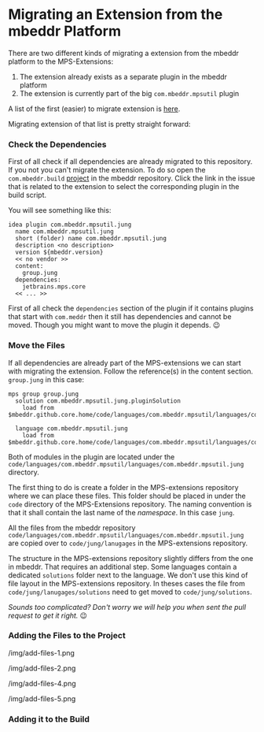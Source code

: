 # Migrating an Extension from the mbeddr Platform

There are two different kinds of migrating a extension from the mbeddr platform to the MPS-Extensions:

1. The extension already exists as a separate plugin in the mbeddr platform 
2. The extension is currently part of the big `com.mbeddr.mpsutil` plugin

A list of the first (easier) to migrate extension is [here](https://github.com/JetBrains/MPS-extensions/labels/migration).

Migrating extension of that list is pretty straight forward:

### Check the Dependencies

First of all check if all dependencies are already migrated to this repository. If you not you can't migrate the extension. To do so open the `com.mbeddr.build` [project](https://github.com/mbeddr/mbeddr.core/tree/master/code/languages/com.mbeddr.build) in the mbeddr repository. Click the link in the issue that is related to the extension to select the corresponding plugin in the build script. 

You will see something like this:

```
idea plugin com.mbeddr.mpsutil.jung 
  name com.mbeddr.mpsutil.jung 
  short (folder) name com.mbeddr.mpsutil.jung 
  description <no description> 
  version ${mbeddr.version} 
  << no vendor >> 
  content: 
    group.jung 
  dependencies: 
    jetbrains.mps.core 
  << ... >> 
```

First of all check the `dependencies` section of the plugin if it contains plugins that start with `com.meddr` then it still has dependencies and cannot be moved. Though you might want to move the plugin it depends. 😉

### Move the Files

If all dependencies are already part of the MPS-extensions we can start with migrating the extension. Follow the reference(s) in the content section. `group.jung` in this case:

```
mps group group.jung 
  solution com.mbeddr.mpsutil.jung.pluginSolution 
    load from $mbeddr.github.core.home/code/languages/com.mbeddr.mpsutil/languages/com.mbeddr.mpsutil.jung/solutions/pluginSolution/com.mbeddr.mpsutil.jung.pluginSolution.msd 
   
  language com.mbeddr.mpsutil.jung 
    load from $mbeddr.github.core.home/code/languages/com.mbeddr.mpsutil/languages/com.mbeddr.mpsutil.jung/com.mbeddr.mpsutil.jung.mpl 
```

Both of modules in the plugin are located under the `code/languages/com.mbeddr.mpsutil/languages/com.mbeddr.mpsutil.jung` directory. 

The first thing to do is create a folder in the MPS-extensions repository where we can place these files. This folder should be placed in under the `code` directory of the MPS-Extensions repository. The naming convention is that it shall contain the last name of the *namespace*. In this case `jung`. 

All the files from the mbeddr repository `code/languages/com.mbeddr.mpsutil/languages/com.mbeddr.mpsutil.jung` are copied over to `code/jung/lanugages` in the MPS-extensions repository.

The structure in the MPS-extensions repository slightly differs from the one in mbeddr. That requires an additional step. Some languages contain a dedicated `solutions` folder next to the language. We don't use this kind of file layout in the MPS-extensions repository. In theses cases the file from `code/jung/lanugages/solutions` need to get moved to `code/jung/solutions`.

*Sounds too complicated? Don't worry we will help you when sent the pull request to get it right.* 😉

### Adding the Files to the Project

/img/add-files-1.png

/img/add-files-2.png

/img/add-files-4.png

/img/add-files-5.png

### Adding it to the Build
